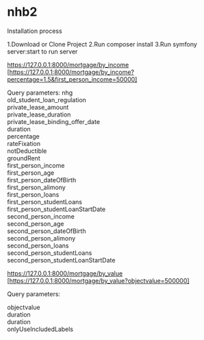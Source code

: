 # nhb2
Installation process

1.Download or Clone Project
2.Run composer install
3.Run symfony server:start to run server

https://127.0.0.1:8000/mortgage/by_income <br/>
[https://127.0.0.1:8000/mortgage/by_income?percentage=1.5&first_person_income=50000]

Query parameters:
nhg <br/>
old_student_loan_regulation <br/>
private_lease_amount <br/>
private_lease_duration <br/>
private_lease_binding_offer_date <br/>
duration <br/>
percentage <br/>
rateFixation <br/>
notDeductible <br/>
groundRent <br/>
first_person_income <br/>
first_person_age <br/>
first_person_dateOfBirth <br/>
first_person_alimony <br/>
first_person_loans <br/>
first_person_studentLoans <br/>
first_person_studentLoanStartDate <br/>
second_person_income <br/>
second_person_age <br/>
second_person_dateOfBirth <br/>
second_person_alimony <br/>
second_person_loans <br/>
second_person_studentLoans <br/>
second_person_studentLoanStartDate <br/>



https://127.0.0.1:8000/mortgage/by_value <br/>
[https://127.0.0.1:8000/mortgage/by_value?objectvalue=500000] <br/>

Query parameters:

objectvalue <br/>
duration <br/>
duration <br/>
onlyUseIncludedLabels <br/>

